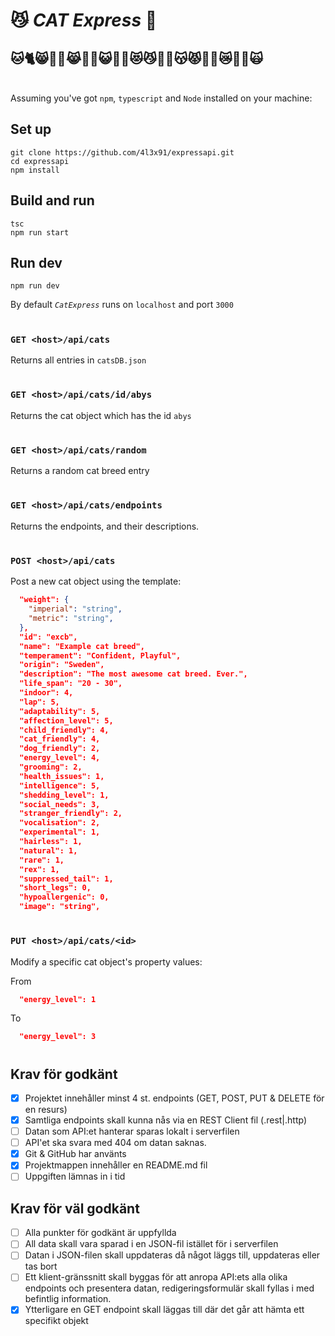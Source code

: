 # 😼 <i>CAT Express</i> 🚄

## 🐱🐈😸🐱‍👓😹🐱‍🐉😺🐱‍🏍😻😼🐱‍💻😽😾🐱‍🚀😿🐱‍👤🙀

<br>Assuming you've got `npm`, `typescript` and `Node` installed on your machine:</br>

## Set up

```
git clone https://github.com/4l3x91/expressapi.git
cd expressapi
npm install
```

## Build and run

```
tsc
npm run start
```

## Run dev

```
npm run dev
```

By default <i>`CatExpress`</i> runs on `localhost` and port `3000`
#
### `GET <host>/api/cats`
Returns all entries in `catsDB.json`
#
### `GET <host>/api/cats/id/abys`
Returns the cat object which has the id `abys`
#
### `GET <host>/api/cats/random`
Returns a random cat breed entry
#
### `GET <host>/api/cats/endpoints`
Returns the endpoints, and their descriptions.
#
### `POST <host>/api/cats`
Post a new cat object using the template:

```json
  "weight": {
    "imperial": "string",
    "metric": "string",
  },
  "id": "excb",
  "name": "Example cat breed",
  "temperament": "Confident, Playful",
  "origin": "Sweden",
  "description": "The most awesome cat breed. Ever.",
  "life_span": "20 - 30",
  "indoor": 4,
  "lap": 5,
  "adaptability": 5,
  "affection_level": 5,
  "child_friendly": 4,
  "cat_friendly": 4,
  "dog_friendly": 2,
  "energy_level": 4,
  "grooming": 2,
  "health_issues": 1,
  "intelligence": 5,
  "shedding_level": 1,
  "social_needs": 3,
  "stranger_friendly": 2,
  "vocalisation": 2,
  "experimental": 1,
  "hairless": 1,
  "natural": 1,
  "rare": 1,
  "rex": 1,
  "suppressed_tail": 1,
  "short_legs": 0,
  "hypoallergenic": 0,
  "image": "string",
```
#
### `PUT <host>/api/cats/<id>`
Modify a specific cat object's property values:

From

```json
  "energy_level": 1
```

To

```json
  "energy_level": 3
```
#
## Krav för godkänt
- [x] Projektet innehåller minst 4 st. endpoints (GET, POST, PUT & DELETE för en resurs)
- [x] Samtliga endpoints skall kunna nås via en REST Client fil (.rest|.http)
- [ ] Datan som API:et hanterar sparas lokalt i serverfilen
- [ ] API'et ska svara med 404 om datan saknas.
- [x] Git & GitHub har använts
- [x] Projektmappen innehåller en README.md fil
- [ ] Uppgiften lämnas in i tid

## Krav för väl godkänt

- [ ] Alla punkter för godkänt är uppfyllda
- [ ] All data skall vara sparad i en JSON-fil istället för i serverfilen
- [ ] Datan i JSON-filen skall uppdateras då något läggs till, uppdateras eller tas bort
- [ ] Ett klient-gränssnitt skall byggas för att anropa API:ets alla olika endpoints och presentera datan, redigeringsformulär skall fyllas i med befintlig information.
- [x] Ytterligare en GET endpoint skall läggas till där det går att hämta ett specifikt objekt
